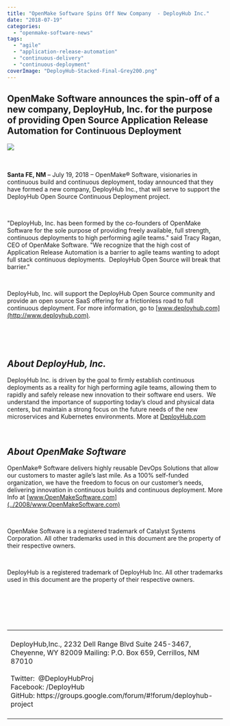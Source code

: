 ```yaml
---
title: "OpenMake Software Spins Off New Company  - DeployHub Inc."
date: "2018-07-19"
categories: 
  - "openmake-software-news"
tags: 
  - "agile"
  - "application-release-automation"
  - "continuous-delivery"
  - "continuous-deployment"
coverImage: "DeployHub-Stacked-Final-Grey200.png"
---
```


## OpenMake Software announces the spin-off of a new company, DeployHub, Inc. for the purpose of providing Open Source Application Release Automation for Continuous Deployment

![](images/DeployHub-Stacked-Final-Grey200.png)  

 

**Santa FE, NM** – July 19, 2018 – OpenMake® Software, visionaries in continuous build and continuous deployment, today announced that they have formed a new company, DeployHub Inc., that will serve to support the DeployHub Open Source Continuous Deployment project.

 

"DeployHub, Inc. has been formed by the co-founders of OpenMake Software for the sole purpose of providing freely available, full strength, continuous deployments to high performing agile teams." said Tracy Ragan, CEO of OpenMake Software. "We recognize that the high cost of Application Release Automation is a barrier to agile teams wanting to adopt full stack continuous deployments.  DeployHub Open Source will break that barrier."

 

DeployHub, Inc. will support the DeployHub Open Source community and provide an open source SaaS offering for a frictionless road to full continuous deployment. For more information, go to [www.deployhub.com](http://www.deployhub.com).

 

 

## **_About DeployHub, Inc._**

DeployHub Inc. is driven by the goal to firmly establish continuous deployments as a reality for high performing agile teams, allowing them to rapidly and safely release new innovation to their software end users.  We understand the importance of supporting today’s cloud and physical data centers, but maintain a strong focus on the future needs of the new microservices and Kubernetes environments. More at [DeployHub.com](https://www.deployhub.com/)

  

## **_About OpenMake Software_**

OpenMake® Software delivers highly reusable DevOps Solutions that allow our customers to master agile’s last mile. As a 100% self-funded organization, we have the freedom to focus on our customer’s needs, delivering innovation in continuous builds and continuous deployment. More Info at [www.OpenMakeSoftware.com](../2008/www.OpenMakeSoftware.com)

 

OpenMake Software is a registered trademark of Catalyst Systems Corporation. All other trademarks used in this document are the property of their respective owners.

 

DeployHub is a registered trademark of DeployHub Inc. All other trademarks used in this document are the property of their respective owners.

 

 

 

<table><tbody><tr><td width="872">&nbsp;<div></div>DeployHub,Inc., 2232 Dell Range Blvd Suite 245-3467, Cheyenne, WY 82009
Mailing: P.O. Box 659, Cerrillos, NM 87010<div></div>&nbsp;<div></div>Twitter:&nbsp; @DeployHubProj<div></div>Facebook: /DeployHub<div></div>GitHub: https://groups.google.com/forum/#!forum/deployhub-project<div></div>&nbsp;</td></tr></tbody></table>
